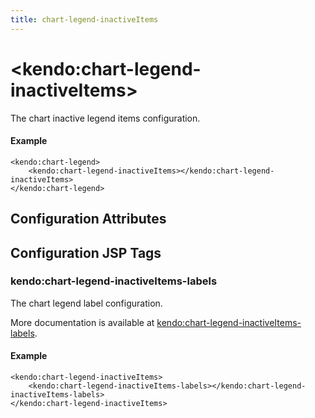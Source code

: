 ```yaml
---
title: chart-legend-inactiveItems
---
```


# \<kendo:chart-legend-inactiveItems\>

The chart inactive legend items configuration.

#### Example
    <kendo:chart-legend>
        <kendo:chart-legend-inactiveItems></kendo:chart-legend-inactiveItems>
    </kendo:chart-legend>

## Configuration Attributes


##  Configuration JSP Tags

### kendo:chart-legend-inactiveItems-labels

The chart legend label configuration.

More documentation is available at [kendo:chart-legend-inactiveItems-labels](/kendo-ui/api/wrappers/jsp/chart/legend-inactiveitems-labels).

#### Example

    <kendo:chart-legend-inactiveItems>
        <kendo:chart-legend-inactiveItems-labels></kendo:chart-legend-inactiveItems-labels>
    </kendo:chart-legend-inactiveItems>


